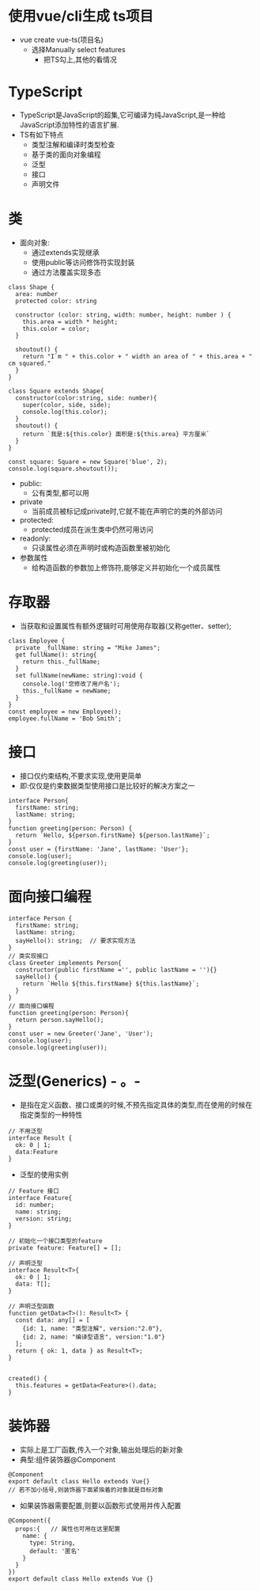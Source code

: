 # 使用vue/cli生成 ts项目
  - vue create vue-ts(项目名)
    - 选择Manually select features
      - 把TS勾上,其他的看情况


# TypeScript
  - TypeScript是JavaScript的超集,它可编译为纯JavaScript,是一种给JavaScript添加特性的语言扩展.
  - TS有如下特点
    - 类型注解和编译时类型检查
    - 基于类的面向对象编程
    - 泛型
    - 接口
    - 声明文件

# 类
  - 面向对象:
    - 通过extends实现继承
    - 使用public等访问修饰符实现封装
    - 通过方法覆盖实现多态

````
class Shape {
  area: number
  protected color: string

  constructor (color: string, width: number, height: number ) {
    this.area = width * height;
    this.color = color;
  }

  shoutout() {
    return "I`m " + this.color + " width an area of " + this.area + " cm squared."
  }
}

class Square extends Shape{
  constructor(color:string, side: number){
    super(color, side, side);
    console.log(this.color);
  }
  shoutout() {
    return `我是:${this.color} 面积是:${this.area} 平方厘米`
  }
}

const square: Square = new Square('blue', 2);
console.log(square.shoutout());
````
  - public:
    + 公有类型,都可以用
  - private
    + 当前成员被标记成private时,它就不能在声明它的类的外部访问
  - protected:
    + protected成员在派生类中仍然可用访问
  - readonly:
    + 只读属性必须在声明时或构造函数里被初始化
  - 参数属性
    + 给构造函数的参数加上修饰符,能够定义并初始化一个成员属性


# 存取器
  - 当获取和设置属性有额外逻辑时可用使用存取器(又称getter、setter);
````
class Employee {
  private _fullName: string = "Mike James";
  get fullName(): string{
    return this._fullName;
  }
  set fullName(newName: string):void {
    console.log('您修改了用户名');
    this._fullName = newName;
  }
}
const employee = new Employee();
employee.fullName = 'Bob Smith';
````

# 接口
  - 接口仅约束结构,不要求实现,使用更简单
  - 即:仅仅是约束数据类型使用接口是比较好的解决方案之一
````
interface Person{
  firstName: string;
  lastName: string;
}
function greeting(person: Person) {
  return `Hello, ${person.firstName} ${person.lastName}`;
}
const user = {firstName: 'Jane', lastName: 'User'};
console.log(user);
console.log(greeting(user));
````

# 面向接口编程
````
interface Person {
  firstName: string;
  lastName: string;
  sayHello(): string;  // 要求实现方法
}
// 类实现接口
class Greeter implements Person{
  constructor(public firstName ='', public lastName = ''){}
  sayHello() {
    return `Hello ${this.firstName} ${this.lastName}`;
  }
}
// 面向接口编程
function greeting(person: Person){
  return person.sayHello();
}
const user = new Greeter('Jane', 'User');
console.log(user);
console.log(greeting(user));
````

# 泛型(Generics)  - 。-
  - 是指在定义函数、接口或类的时候,不预先指定具体的类型,而在使用的时候在指定类型的一种特性
````
// 不用泛型
interface Result {
  ok: 0 | 1;
  data:Feature
}

````
  - 泛型的使用实例
````
// Feature 接口
interface Feature{
  id: number;
  name: string;
  version: string;
}

// 初始化一个接口类型的feature
private feature: Feature[] = [];

// 声明泛型
interface Result<T>{
  ok: 0 | 1;
  data: T[];
}

// 声明泛型函数
function getData<T>(): Result<T> {
  const data: any[] = [
    {id: 1, name: "类型注解", version:"2.0"},
    {id: 2, name: "编译型语言", version:"1.0"}
  ];
  return { ok: 1, data } as Result<T>;
}


created() {
  this.features = getData<Feature>().data;
}
````

# 装饰器
  - 实际上是工厂函数,传入一个对象,输出处理后的新对象
  - 典型:组件装饰器@Component
````
@Component
export default class Hello extends Vue{}
// 若不加小括号,则装饰器下面紧挨着的对象就是目标对象
````
  - 如果装饰器需要配置,则要以函数形式使用并传入配置
````
@Component({
  props:{   // 属性也可用在这里配置
    name: {
      type: String,
      default: '匿名'
    }
  }
})
export default class Hello extends Vue {}

````